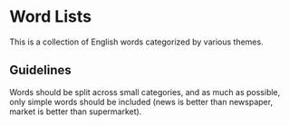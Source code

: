 # Word Lists

This is a collection of English words categorized by various themes.

## Guidelines

Words should be split across small categories, and as much as possible, only simple words should be included (news is better than newspaper, market is better than supermarket).